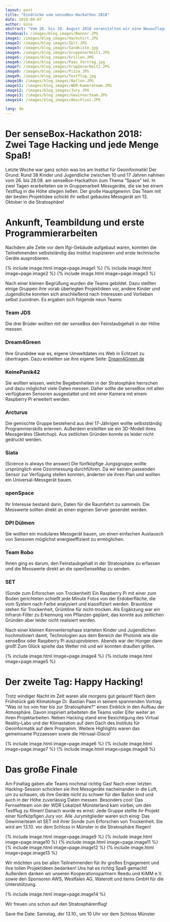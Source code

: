 ```yaml
---
layout: post
title: "Eindrücke vom senseBox-Hackathon 2018"
date: 2018-09-07
author: Gina
abstract: "Vom 26. bis 28. August 2018 veranstalten wir eine Neuauflage des senseBox Hackathons. Dieses Jahr lautete das Thema Space."
thumbnail: /images/blog_images/Banner.JPG
image1: /images/blog_images/Hackshirt.JPG
image2: /images/blog_images/Zelt.JPG
image3: /images/blog_images/Sandkiste.jpg
image4: /images/blog_images/Gruppenarbeit1.JPG
image5: /images/blog_images/Grillen.JPG
image6: /images/blog_images/Paas_Vortrag.jpg
image7: /images/blog_images/Gruppenarbeit2.JPG
image8: /images/blog_images/Pizza.JPG
image9: /images/blog_images/Testflug.jpg
image10: /images/blog_images/Ballon.JPG
image11: /images/blog_images/WDR-Kamerateam.JPG
image12: /images/blog_images/Jury.JPG
image13: /images/blog_images/Gewinnerteam.JPG
image14: /images/blog_images/Abschluss.JPG

lang: de
---
```


Der senseBox-Hackathon 2018: Zwei Tage Hacking und jede Menge Spaß!
============
Letzte Woche war ganz schön was los am Institut für Geoinformatik! Der Grund: Rund 38 Kinder und Jugendliche zwischen 10 und 17 Jahren nahmen vom 26. bis 28.08. am senseBox-Hackathon zum Thema “Space” teil. In zwei Tagen erarbeiteten sie in Gruppenarbeit Messgeräte, die sie bei einem Testflug in die Höhe stiegen ließen. Der große Hauptgewinn: Das Team mit der besten Projektidee schickt ihr selbst gebautes Messgerät am 13. Oktober in die Stratosphäre!


Ankunft, Teambildung und erste Programmierarbeiten
============
Nachdem alle Zelte vor dem Ifgi-Gebäude aufgebaut waren, konnten die Teilnehmenden selbstständig das Institut inspizieren und erste technische Geräte ausprobieren.

{% include image.html image=page.image1 %}
{% include image.html image=page.image2 %}
{% include image.html image=page.image3 %}

Nach einer kleinen Begrüßung wurden die Teams gebildet. Dazu stellten einige Gruppen ihre vorab überlegten Projektideen vor, andere Kinder und Jugendliche konnten sich anschließend nach Interessen und Vorlieben selbst zuordnen. Es ergaben sich folgende neun Teams:

### Team JDS

Die drei Brüder wollten mit der senseBox den Feinstaubgehalt in der Höhe messen.

### Dream4Green

Ihre Grundidee war es, eigene Umweltdaten ins Web in Echtzeit zu übertragen. Dazu erstellten sie ihre eigene Seite: [Dream4Green.de](https://nommis.uber.space)

### KeinePanik42

Sie wollten wissen, welche Begebenheiten in der Stratosphäre herrschen und dazu möglichst viele Daten messen. Daher sollte die senseBox mit allen verfügbaren Sensoren ausgestattet und mit einer Kamera mit einem Raspberry Pi erweitert werden.

### Arcturus

Die gemischte Gruppe bestehend aus drei 17-Jährigen wollte selbstständig Programmierskills erlernen. Außerdem erstellten sie ein 3D-Modell ihres Messgerätes (Sketchup). Aus zeitlichen Gründen konnte es leider nicht gedruckt werden.

### Siata

(Science is always the answer) Die fünfköpfige Jungsgruppe wollte ursprünglich eine Ozonmessung durchführen. Da wir keinen passenden Sensor zur Verfügung stellen konnten, änderten sie ihren Plan und wollten ein Universal-Messgerät bauen.

### openSpace

Ihr Interesse bestand darin, Daten für die Raumfahrt zu sammeln. Die Messwerte sollten direkt an einen eigenen Server gesendet werden. 

### DPI Dülmen

Sie wollten ein modulares Messgerät bauen, um einen einfachen Austausch von Sensoren möglichst energieeffizient zu ermöglichen.

### Team Robo

Ihnen ging es darum, den Feinstaubgehalt in der Stratosphäre zu erfassen und die Messwerte direkt an die openSenseMap zu senden.

### SET

(Sonde zum Erforschen von Trockenheit) Ein Raspberry Pi mit einer zum Boden gerichteten schießt jede Minute Fotos von der Erdoberfläche, die vom System nach Farbe analysiert und klassifiziert werden. Brauntöne stehen für Trockenheit, Grüntöne für nicht-trocken. Als Ergänzung war ein Infrarot-Filter zu Erkennung von Pflanzen geplant, das konnte aus zeitlichen Gründen aber leider nicht realisiert werden.

Nach einer kleinen Kennenlernphase starteten Kinder und Jugendlichen hochmotiviert damit, Technologien aus dem Bereich der Photonik wie die senseBox oder Raspberry Pi auszuprobieren. Abends war der Hunger dann groß! Zum Glück spielte das Wetter mit und wir konnten draußen grillen.

{% include image.html image=page.image4 %}
{% include image.html image=page.image5 %}

Der zweite Tag: Happy Hacking!
============
Trotz windiger Nacht im Zelt waren alle morgens gut gelaunt! Nach dem Frühstück gab Klimatologe Dr. Bastian Paas in seinem spannenden Vortrag “Was ist los von hier bis zur Stratosphäre?" einen Einblick in den Aufbau der Atmosphäre. Davon inspiriert arbeiteten die Teams voller Eifer weiter an ihren Projektarbeiten. Neben Hacking stand eine Besichtigung des Virtual Reality-Labs und der Klimastation auf dem Dach des Instituts für Geoinformatik auf dem Programm. Weitere Highlights waren das gemeinsame Pizzaessen sowie die Hörsaal-Disco!

{% include image.html image=page.image6 %}
{% include image.html image=page.image7 %}
{% include image.html image=page.image8 %}

Das große Finale
============
Am Finaltag gaben alle Teams nochmal richtig Gas! Nach einer letzten Hacking-Session schickten sie ihre Messgeräte nacheinander in die Luft, um zu schauen, ob ihre Geräte nicht zu schwer für den Ballon sind und auch in der Höhe zuverlässig Daten messen. Besonders cool: Das Fernsehteam von der WDR Lokalzeit Münsterland kam vorbei, um den Testflug zu filmen! Danach wurde es ernst: Jede Gruppe stellte ihr Projekt einer fünfköpfigen Jury vor. Alle Jurymitglieder waren sich einig: Das Gewinnerteam ist SET mit ihrer Sonde zum Erforschen von Trockenheit. Sie wird am 13.10. vor dem Schloss in Münster in die Stratosphäre fliegen! 

{% include image.html image=page.image9 %} 
{% include image.html image=page.image10 %} 
{% include image.html image=page.image11 %} 
{% include image.html image=page.image12 %} 
{% include image.html image=page.image13 %} 

Wir möchten uns bei allen Teilnehmenden für ihr großes Engagement und ihre tollen Projektideen bedanken! Uns hat es richtig Spaß gemacht! Außerdem danken wir unseren Kooperationspartnern Reedu und KiMM e.V. sowie den Sponsoren AWS, Westfalen AG, Waterott und items GmbH für die Unterstützung.

{% include image.html image=page.image14 %} 

Wir freuen uns schon auf den Stratosphärenflug! 

Save the Date: Samstag, der 13.10., um 10 Uhr vor dem Schloss Münster

